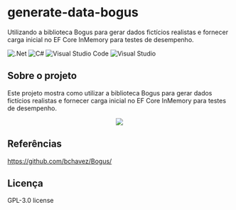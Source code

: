 # generate-data-bogus
Utilizando a biblioteca Bogus para gerar dados fictícios realistas e fornecer carga inicial no EF Core InMemory para testes de desempenho.

![.Net](https://img.shields.io/badge/.NET-5C2D91?style=for-the-badge&logo=.net&logoColor=white)
![C#](https://img.shields.io/badge/c%23-%23239120.svg?style=for-the-badge&logo=c-sharp&logoColor=white)
![Visual Studio Code](https://img.shields.io/badge/Visual%20Studio%20Code-0078d7.svg?style=for-the-badge&logo=visual-studio-code&logoColor=white)
![Visual Studio](https://img.shields.io/badge/Visual%20Studio-5C2D91.svg?style=for-the-badge&logo=visual-studio&logoColor=white)

## Sobre o projeto
Este projeto mostra como utilizar a biblioteca Bogus para gerar dados fictícios realistas e fornecer carga inicial no EF Core InMemory para testes de desempenho.

<div align="center">
    <img src="https://github.com/jfs-dev/generate-data-bogus/assets/54154628/a6ef3168-4ecc-49b3-bd66-244f54fac88e"</img>
</div>

## Referências
https://github.com/bchavez/Bogus/

## Licença
GPL-3.0 license
